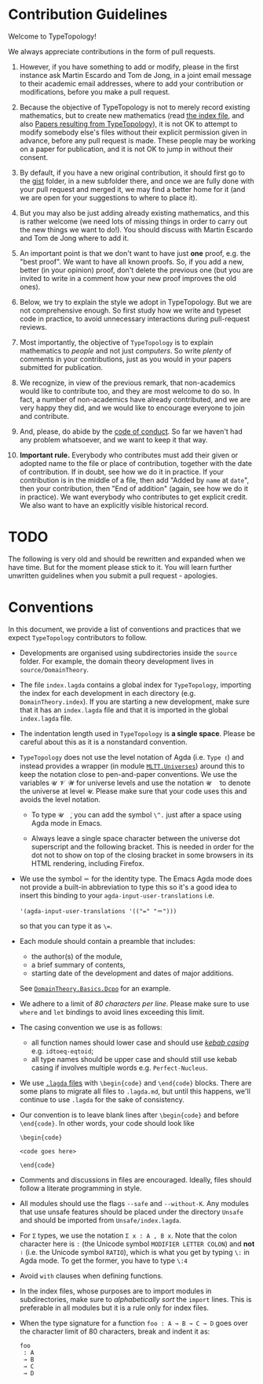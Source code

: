 # Contribution Guidelines

Welcome to TypeTopology!

We always appreciate contributions in the form of pull requests.

1. However, if you have something to add or modify, please in the first
instance ask Martin Escardo and Tom de Jong, in a joint email message
to their academic email addresses, where to add your contribution or
modifications, before you make a pull request.

1. Because the objective of TypeTopology is not to merely record existing
mathematics, but to create new mathematics (read [the index
file](source/index.lagda), and also [Papers
resulting from
TypeTopology](README.md#publications-resulting-from-typetopology)), it
is not OK to attempt to modify somebody else's files without their explicit
permission given in advance, before any pull request is made. These people may be working on a paper for publication, and it is not OK to jump in without their consent.

1. By default, if you have a new original contribution, it should first
go to the [gist](source/gist) folder, in a new subfolder there, and
once we are fully done with your pull request and merged it, we may find a better
home for it (and we are open for your suggestions to where to place it).

1. But you may also be just adding already existing mathematics, and this
is rather welcome (we need lots of missing things in order to carry out the new things we want to do!). You should discuss with Martin Escardo and Tom de
Jong where to add it.

1. An important point is that we don't want to
have just **one** proof, e.g. the "best proof". We want to have all
known proofs. So, if you add a new, better (in your opinion) proof,
don't delete the previous one (but you are invited to write in a
comment how your new proof improves the old ones).

1. Below, we try to explain the style we adopt in TypeTopology. But we are not comprehensive enough. So first study how we write and typeset code in practice, to avoid unnecessary interactions during pull-request reviews.

1. Most importantly, the objective of `TypeTopology` is to explain mathematics to *people* and not just *computers*. So write *plenty* of comments in your contributions, just as you would in your papers submitted for publication.

1. We recognize, in view of the previous remark, that non-academics would like to contribute too, and they are most welcome to do so. In fact, a number of non-academics have already contributed, and we are very happy they did, and we would like to encourage everyone to join and contribute.

1. And, please, do abide by the [code of conduct](CODE-OF-CONDUCT.md). So far we haven't had any problem whatsoever, and we want to keep it that way.

1. **Important rule.** Everybody who contributes must add their given or adopted name to the file or place of contribution, together with the date of contribution. If in doubt, see how we do it in practice. If your contribution is in the middle of a file, then add "Added by `name` at `date`", then your contribution, then "End of addition"  (again, see how we do it in practice). We want everybody who contributes to get explicit credit. We also want to have an explicitly visible historical record.

# TODO

The following is very old and should be rewritten and expanded when we have time. But for the moment please stick to it. You will learn further unwritten guidelines when you submit a pull request - apologies.

# Conventions

In this
document, we provide a list of conventions and practices that we expect
`TypeTopology` contributors to follow.

- Developments are organised using subdirectories inside the `source` folder.
  For example, the domain theory development lives in `source/DomainTheory`.
- The file `index.lagda` contains a global index for `TypeTopology`, importing
  the index for each development in each directory (e.g. `DomainTheory.index`).
  If you are starting a new development, make sure that it has an `index.lagda`
  file and that it is imported in the global `index.lagda` file.
- The indentation length used in `TypeTopology` is **a single space**. Please be
  careful about this as it is a nonstandard convention.
- `TypeTopology` does not use the level notation of Agda (i.e. `Type ℓ`) and
  instead provides a wrapper (in module [`MLTT.Universes`][1]) around this to
  keep the notation close to pen-and-paper conventions. We use the variables `𝓤
  𝓥 𝓦` for universe levels and use the notation `𝓤  ̇` to denote the universe at
  level `𝓤`. Please make sure that your code uses this and avoids the level
  notation.

  * To type `𝓤  ̇`, you can add the symbol `\^.` just after a space using Agda
    mode in Emacs.

  * Always leave a single space character between the universe dot superscript
    and the following bracket. This is needed in order for the dot not to show
    on top of the closing bracket in some browsers in its HTML rendering,
    including Firefox.

- We use the symbol `＝` for the identity type. The Emacs Agda mode does not
  provide a built-in abbreviation to type this so it's a good idea to insert
  this binding to your `agda-input-user-translations` i.e.
  ```
  '(agda-input-user-translations '(("=" "＝")))
  ```
  so that you can type it as `\=`.
- Each module should contain a preamble that includes:

  * the author(s) of the module,
  * a brief summary of contents,
  * starting date of the development and dates of major additions.

  See [`DomainTheory.Basics.Dcpo`][2] for an example.
- We adhere to a limit of _80 characters per line_. Please make sure to use
  `where` and `let` bindings to avoid lines exceeding this limit.
- The casing convention we use is as follows:

  * all function names should lower case and should use [_kebab casing_][3]
    e.g. `idtoeq-eqtoid`;
  * all type names should be upper case and should still use kebab casing if
    involves multiple words e.g. `Perfect-Nucleus`.
- We use [`.lagda` files][4] with `\begin{code}` and `\end{code}` blocks. There
  are some plans to migrate all files to `.lagda.md`, but until this happens,
  we'll continue to use `.lagda` for the sake of consistency.
- Our convention is to leave blank lines after `\begin{code}` and before
  `\end{code}`. In other words, your code should look like
  ```text
  \begin{code}

  <code goes here>

  \end{code}
  ```
- Comments and discussions in files are encouraged. Ideally, files should follow
  a literate programming in style.
- All modules should use the flags `--safe` and `--without-K`. Any modules that
  use unsafe features should be placed under the directory `Unsafe` and should
  be imported from `Unsafe/index.lagda`.
- For `Σ` types, we use the notation `Σ x ꞉ A , B x`. Note that the colon
  character here is `꞉` (the Unicode symbol `MODIFIER LETTER COLON`) and **not**
  `∶` (i.e. the Unicode symbol `RATIO`), which is what you get by typing `\:` in
  Agda mode. To get the former, you have to type `\:4`
- Avoid `with` clauses when defining functions.
- In the index files, whose purposes are to import modules in subdirectories,
  make sure to _alphabetically sort_ the `import` lines. This is preferable in
  all modules but it is a rule only for index files.
- When the type signature for a function `foo : A → B → C → D` goes over the
  character limit of 80 characters, break and indent it as:
  ```
  foo
   : A
   → B
   → C
   → D
  ```

[1]: https://www.cs.bham.ac.uk/~mhe/TypeTopology/MLTT.Universes.html
[2]: https://www.cs.bham.ac.uk/~mhe/TypeTopology/DomainTheory.Basics.Dcpo.html
[3]: https://en.wikipedia.org/wiki/Letter_case#Kebab_case
[4]: https://agda.readthedocs.io/en/v2.6.3/tools/literate-programming.html

